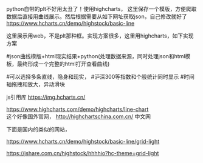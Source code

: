 python自带的plt不好用太丑了！使用highcharts，
这里保存一个模版，方便爬取数据后直接用曲线展示。然后根据需要从如下网址获取json，自己修改就好了
https://www.hcharts.cn/demo/highstock/basic-line  

这里展示用web，不是plt那种框。实现方案很多，这里用highcharts，如下实现方案

#json曲线模版+html现实结果+python(处理数据来源，同时处理json和html模板，最终形成一个完整的html打开查看曲线)


#可以选择多条直线，隐身和现实，
#沪深300等指数和个股统计同时显示
#时间轴拖拽和放大，异动滑块



js引用库  https://img.hcharts.cn/


https://www.highcharts.com/demo/highcharts/line-chart       
这个好像国外官网，
http://highchartschina.com.cn/
中文网

下面是国内的类似的网站，

https://www.hcharts.cn/demo/highstock/basic-line/grid-light

https://jshare.com.cn/highstock/hhhhio?hc-theme=grid-light


